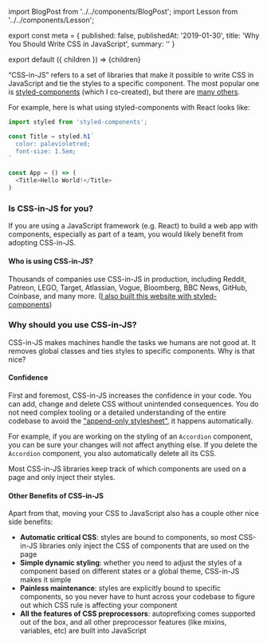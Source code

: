 import BlogPost from '../../components/BlogPost';
import Lesson from '../../components/Lesson';

export const meta = {
  published: false,
  publishedAt: '2019-01-30',
  title: 'Why You Should Write CSS in JavaScript',
  summary: ''
}

export default ({ children }) => <BlogPost meta={meta}>{children}</BlogPost>

“CSS-in-JS” refers to a set of libraries that make it possible to write CSS in JavaScript and tie the styles to a specific component. The most popular one is [styled-components](https://styled-components.com) (which I co-created), but there are [many others](https://github.com/michelebertoli/css-in-js).

For example, here is what using styled-components with React looks like:

```js
import styled from 'styled-components';

const Title = styled.h1`
  color: palevioletred;
  font-size: 1.5em;
`

const App = () => (
  <Title>Hello World!</Title>
)
```

### Is CSS-in-JS for you?

If you are using a JavaScript framework (e.g. React) to build a web app with components, especially as part of a team, you would likely benefit from adopting CSS-in-JS.

#### Who is using CSS-in-JS?

Thousands of companies use CSS-in-JS in production, including Reddit, Patreon, LEGO, Target, Atlassian, Vogue, Bloomberg, BBC News, GitHub, Coinbase, and many more. ([I also built this website with styled-components](https://github.com/mxstbr/mxstbr.com))

### Why should you use CSS-in-JS?

CSS-in-JS makes machines handle the tasks we humans are not good at. It removes global classes and ties styles to specific components. Why is that nice?

#### Confidence

First and foremost, CSS-in-JS increases the confidence in your code. You can add, change and delete CSS without unintended consequences. You do not need complex tooling or a detailed understanding of the entire codebase to avoid the ["append-only stylesheet"](https://css-tricks.com/oh-no-stylesheet-grows-grows-grows-append-stylesheet-problem/), it happens automatically.

For example, if you are working on the styling of an `Accordion` component, you can be sure your changes will not affect anything else. If you delete the `Accordion` component, you also automatically delete all its CSS.

<Lesson
  title="Reason 1"
  body="Increase the confidence in your code. Add, change and delete CSS without unintended consequences."
/>
<Lesson
  title="Reason 2"
  body="Never go on a hunt for that one CSS declaration breaking your component ever again."
/>

Most CSS-in-JS libraries keep track of which components are used on a page and only inject their styles.

#### Other Benefits of CSS-in-JS

Apart from that, moving your CSS to JavaScript also has a couple other nice side benefits:

- **Automatic critical CSS**: styles are bound to components, so most CSS-in-JS libraries only inject the CSS of components that are used on the page
- **Simple dynamic styling**: whether you need to adjust the styles of a component based on different states or a global theme, CSS-in-JS makes it simple
- **Painless maintenance**: styles are explicitly bound to specific components, so you never have to hunt across your codebase to figure out which CSS rule is affecting your component
- **All the features of CSS preprocessors**: autoprefixing comes supported out of the box, and all other preprocessor features (like mixins, variables, etc) are built into JavaScript
